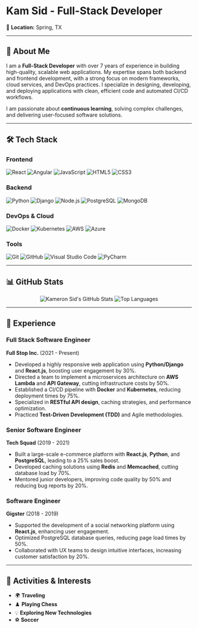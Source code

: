 # Kam Sid - Full-Stack Developer

📍 **Location:** Spring, TX  

---

## 🌟 About Me

I am a **Full-Stack Developer** with over 7 years of experience in building high-quality, scalable web applications. My expertise spans both backend and frontend development, with a strong focus on modern frameworks, cloud services, and DevOps practices. I specialize in designing, developing, and deploying applications with clean, efficient code and automated CI/CD workflows.

I am passionate about **continuous learning**, solving complex challenges, and delivering user-focused software solutions.

---

## 🛠 Tech Stack

### **Frontend**
![React](https://img.shields.io/badge/-React-61DAFB?logo=react&logoColor=white&style=flat-square) ![Angular](https://img.shields.io/badge/-Angular-DD0031?logo=angular&logoColor=white&style=flat-square) ![JavaScript](https://img.shields.io/badge/-JavaScript-F7DF1E?logo=javascript&logoColor=black&style=flat-square)
![HTML5](https://img.shields.io/badge/-HTML5-E34F26?logo=html5&logoColor=white&style=flat-square) ![CSS3](https://img.shields.io/badge/-CSS3-1572B6?logo=css3&logoColor=white&style=flat-square)

### **Backend**
![Python](https://img.shields.io/badge/-Python-3776AB?logo=python&logoColor=white&style=flat-square) ![Django](https://img.shields.io/badge/-Django-092E20?logo=django&logoColor=white&style=flat-square) ![Node.js](https://img.shields.io/badge/-Node.js-339933?logo=node.js&logoColor=white&style=flat-square) ![PostgreSQL](https://img.shields.io/badge/-PostgreSQL-4169E1?logo=postgresql&logoColor=white&style=flat-square) ![MongoDB](https://img.shields.io/badge/-MongoDB-47A248?logo=mongodb&logoColor=white&style=flat-square)

### **DevOps & Cloud**
![Docker](https://img.shields.io/badge/-Docker-2496ED?logo=docker&logoColor=white&style=flat-square) ![Kubernetes](https://img.shields.io/badge/-Kubernetes-326CE5?logo=kubernetes&logoColor=white&style=flat-square) ![AWS](https://img.shields.io/badge/-AWS-232F3E?logo=amazon-aws&logoColor=white&style=flat-square) ![Azure](https://img.shields.io/badge/-Azure-0078D4?logo=microsoft-azure&logoColor=white&style=flat-square)

### **Tools**
![Git](https://img.shields.io/badge/-Git-F05032?logo=git&logoColor=white&style=flat-square) ![GitHub](https://img.shields.io/badge/-GitHub-181717?logo=github&logoColor=white&style=flat-square) ![Visual Studio Code](https://img.shields.io/badge/-VS%20Code-007ACC?logo=visual-studio-code&logoColor=white&style=flat-square) ![PyCharm](https://img.shields.io/badge/-PyCharm-000000?logo=pycharm&logoColor=white&style=flat-square)

---

## 📊 GitHub Stats  

<div align="center">
  <img src="https://github-readme-stats-git-main-kamsid01s-projects.vercel.app/api?username=kamsid01&show_icons=true&theme=transparent&count_private=true&hide=contribs&rando=0877" alt="Kameron Sid's GitHub Stats" />
  <img src="https://github-readme-stats-git-main-kamsid01s-projects.vercel.app/api/top-langs?username=kamsid01&layout=compact&theme=transparent&count_private=true&rando=2799" alt="Top Languages" />
</div>

---

## 💼 Experience

### **Full Stack Software Engineer**  
**Full Stop Inc.** (2021 - Present)  
- Developed a highly responsive web application using **Python/Django** and **React.js**, boosting user engagement by 30%.  
- Directed a team to implement a microservices architecture on **AWS Lambda** and **API Gateway**, cutting infrastructure costs by 50%.  
- Established a CI/CD pipeline with **Docker** and **Kubernetes**, reducing deployment times by 75%.  
- Specialized in **RESTful API design**, caching strategies, and performance optimization.  
- Practiced **Test-Driven Development (TDD)** and Agile methodologies.

### **Senior Software Engineer**  
**Tech Squad** (2019 - 2021)  
- Built a large-scale e-commerce platform with **React.js**, **Python**, and **PostgreSQL**, leading to a 25% sales boost.  
- Developed caching solutions using **Redis** and **Memcached**, cutting database load by 70%.  
- Mentored junior developers, improving code quality by 50% and reducing bug reports by 20%.  

### **Software Engineer**  
**Gigster** (2018 - 2019)  
- Supported the development of a social networking platform using **React.js**, enhancing user engagement.  
- Optimized PostgreSQL database queries, reducing page load times by 50%.  
- Collaborated with UX teams to design intuitive interfaces, increasing customer satisfaction by 20%.  

---

## 🎯 Activities & Interests

- 🌍 **Traveling**  
- ♟️ **Playing Chess**  
- 💡 **Exploring New Technologies**  
- ⚽ **Soccer** 
